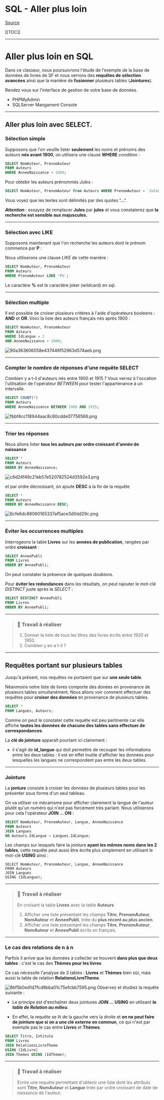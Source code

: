 # SQL - Aller plus loin

[Source](https://notebooks.lecluse.fr)

[[TOC]]

***

# Aller plus loin en SQL

Dans ce classeur, nous poursuivrons l'étude de l'exemple de la base de données de livres de SF et nous verrons des **requêtes de sélection avancées** ainsi que la manière de **fusionner** plusieurs tables (**Jointures**).

Rendez vous sur l'interface de gestion de votre base de données.

* PHPMyAdmin
* SQLServer Mangament Console

***

## Aller plus loin avec SELECT.

### Sélection simple

Supposons que l'on veuille lister **seulement** les noms et prénoms des auteurs **nés avant 1900**, on utilisera une clause **WHERE** *condition* :

```sql
SELECT NomAuteur, PrenomAuteur 
FROM Auteurs 
WHERE AnneeNaissance < 1900;
```

Pour obtebir les auteurs prénommés *Jules* :

```sql
SELECT NomAuteur, PrenomAuteur from Auteurs WHERE PrenomAuteur = 'Jules';
```

Vous voyez que les textes sont délimités par des quotes **'...'**.

***Attention*** : essayez de remplacer **Jules** par **jules** et vous constaterez que **la recherche est sensible aux majuscules.**

***

### Sélection avec LIKE

Supposons maintenant que l'on recherche les auteurs dont le prénom commence par **P** : 

Nous utiliserons une clause *LIKE* de cette manière :

```sql
SELECT NomAuteur, PrenomAuteur 
FROM Auteurs 
WHERE PrenomAuteur LIKE 'P%';
```

Le caractère **%** est le caractère joker (wildcard) en sql.

***

### Sélection multiple

Il est possible de croiser plusieurs critères à l'aide d'opérateurs booleens : **AND** et **OR**. Voici la liste des auteurs français nés après 1900 :

```sql
SELECT NomAuteur, PrenomAuteur 
FROM Auteurs 
WHERE IdLangue = 2 
AND AnneeNaissance > 1900;
```

![90a363606058e437446f52963d574aeb.png](../../../_resources/90a363606058e437446f52963d574aeb.png)

***

### Compter le nombre de réponses d'une requête SELECT

Combien y a t-il d'auteurs nés entre 1900 et 1915 ? 
Vous verrez à l'occation l'utilisation de l'opérateur *BETWEEN* pour tester l'appartenance à un intervalle.

```sql
SELECT COUNT(*)
FROM Auteurs
WHERE AnneeNaissance BETWEEN 1900 AND 1915;
```
![fbbf4cc118944aac8c60cdde07756566.png](../../../_resources/fbbf4cc118944aac8c60cdde07756566.png)
***


### Trier les réponses

Nous allons lister **tous les auteurs par ordre croissant d'année de naissance**

```sql
SELECT *
FROM Auteurs
ORDER BY AnneeNaissance;
```

![c6d24f49c21eb57e520782524d3592e3.png](../../../_resources/c6d24f49c21eb57e520782524d3592e3.png)

et par ordre décroissant, on ajoute **DESC** à la fin de la requête

```sql
SELECT *
FROM Auteurs
ORDER BY AnneeNaissance DESC;
```

![6cfe6dc88060165337af5ace3d0dd29c.png](../../../_resources/6cfe6dc88060165337af5ace3d0dd29c.png)

***

### Éviter les occurrences multiples

Interrogeons la table **Livres** sur les **années de publication**, rangées par ordre **croissant** :

```sql
SELECT AnneePubli
FROM Livres
ORDER BY AnneePubli;
```

On peut constater la présence de quelques doublons.

Pour **éviter les redondances** dans les résultats, on peut rajouter le mot-clé *DISTINCT* juste après le *SELECT* :

```sql
SELECT DISTINCT AnneePubli
FROM Livres 
ORDER BY AnneePubli;
```

***

> ### 🔧 **Travail à réaliser**
> 
> 1.  Donner la liste de tous les titres des livres écrits entre 1920 et 1950.
> 2.  Combien y en a t-il ?

***

## Requêtes portant sur plusieurs tables

Jusqu'à présent, nos requêtes ne portaient que sur **une seule table**. 

Néanmoins notre liste de livres comporte des donées en provenance de plusieurs tables simultanément. 
Nous allons voir comment effectuer des requêtes pour **croiser des données** en provenance de plusieurs tables.

```sql
SELECT * 
FROM Langues, Auteurs;
```

Comme on peut le constater cette requête est peu pertinente car elle affiche **toutes les données de chacune des tables sans effectuer de correspondances**.

La **clé de jointure** apparaît pourtant ici clairement : 
* il s'agit de **id_langue** qui doit permettre de recouper les informations entre les deux tables : il est en effet inutile d'afficher les données pour lesquelles les langues ne correspondent pas entre les deux tables.

***

### Jointure

La **jonture** consiste à croiser les données de plusieurs tables pour les présenter sous forme d'un seul tableau. 

On va utiliser ce mécanisme pour afficher clairement la langue de l'auteur plutôt qu'un numéro qui n'est pas forcément très parlant. 
Nous utiliserons pour cela l'opérateur **JOIN ... ON** :

```sql
SELECT NomAuteur, PrenomAuteur, Langue, AnneeNaissance
FROM Auteurs 
JOIN Langues 
ON Auteurs.IdLangue = Langues.IdLangue;
```

Les champs sur lesquels faire la jointure **ayant les mêmes noms dans les 2 tables**, cette requête peut aussi être écrite plus simplement en utilisant le mot-clé **USING** ainsi :

```
SELECT NomAuteur, PrenomAuteur, Langue, AnneeNaissance
FROM Auteurs 
JOIN Langues 
USING (IdLangue);
```

***

> ### 🔧 **Travail à réaliser**
> 
> En croisant la table **Livres** avec la table **Auteurs**
> 1.  Afficher une liste présentant les champs **Titre**, **PrenomAuteur**, **NomAuteur** et **AnneePubli**, triée du **plus récent au plus ancien**.
> 2.  Afficher une liste présentant les champs  **Titre**, **PrenomAuteur**, **NomAuteur** et **AnneePubli** écrits en français.

***

### Le cas des relations de n à n

Parfois il arrive que les données à collecter se trouvent **dans plus que deux tables** :
c'est le cas des **Thèmes pour les livres** 

Ce cas nécessite l'analyse de 3 tables : **Livres** et **Thèmes** bien sûr, mais aussi la table de relation **RelationsLivreTheme**.

![8bf5b0ed1d7fcd8bba01c75efcbb7595.png](../../../_resources/8bf5b0ed1d7fcd8bba01c75efcbb7595.png)
Observez et étudiez la requête suivante : 
* Le principe est d'enchaîner deux jointures **JOIN ... USING** en utilisant ***la table de Relation au milieu***. 

* En effet, la requête se lit de la gauche vers la droite et **on ne peut faire de jointure que si on a une clé externe en commun**, ce qui n'est par exemple pas le cas entre **Livres** et **Thèmes**.

```sql
SELECT Titre, Intitule
FROM Livres 
JOIN RelationsLivreTheme 
USING (IdLivre) 
JOIN Themes USING (IdTheme);
```

***

> ### 🔧 **Travail à réaliser**
> 
> Ecrire une requête permettant d'obtenir une liste dont les attributs sont **Titre**, **NomAuteur** et **Langue** triée par ordre croissant de date de naissance de l'auteur.